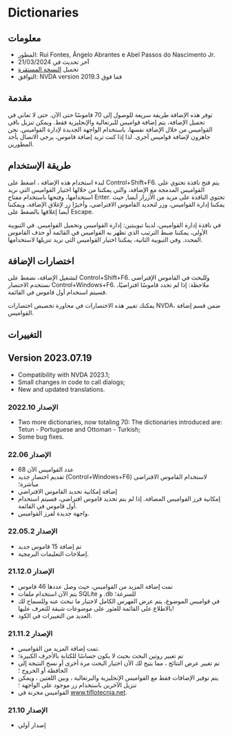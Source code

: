 # Dictionaries


## معلومات
* المطور: Rui Fontes, Ângelo Abrantes e Abel Passos do Nascimento Jr.
* آخر تحديث في 21/03/2024
* تحميل [النسخة المستقرة][1]
* التوافق: NVDA version 2019.3 فما فوق


## مقدمة
توفر هذه الإضافة طريقة سريعة للوصول إلى 70 قاموسًا حتى الآن.
حتى لا تعاني في تحميل الإضافة، يتم إضافة قواميس للبرتغالية والإنجليزية فقط.
ويمكن تنزيل باقي القواميس من خلال الإضافة نفسها، باستخدام الواجهة الجديدة لإدارة القواميس.
نحن جاهزون لإضافة قواميس أخرى. لذا إذا كنت تريد إضافة قاموس، يرجى الاتصال بأحد المطورين.


## طريقة الإستخدام

لبدء استخدام هذه الإضافة ، اضغط على Control+Shift+F6.
يتم فتح نافذة تحتوي على القواميس المدمجة مع الإضافة، والتي يمكننا من خلالها اختيار القواميس التي نريد استخدامها، وفتحها باستخدام مفتاح Enter.
تحتوي النافذة على مزيد من الأزرار أيضا, حيث يمكننا إدارة القواميس، وزر لتحديد القاموس الافتراضي، وأخيرًا زر لإغلاق الإضافة، ويمكننا أيضا إغلاقها بالضغط على Escape.

في نافذة إدارة القواميس، لدينا تبويبتين: إدارة القواميس وتحميل القواميس.
في التبويبة الأولى، يمكننا ضبط الترتيب الذي تظهر به القواميس في القائمة أو حذف القاموس المحدد.
وفي التبويبة الثانية، يمكننا اختيار القواميس التي نريد تنزيلها لاستخدامها.


## اختصارات الإضافة
لتشغيل الإضافة، نضغط على Control+Shift+F6.
وللبحث في القاموس الإفتراضي نستخدم الاختصار Control+Windows+F6.
ملاحظة: إذا لم تحدد قاموسًا افتراضيًا، فسيتم استخدام أول قاموس في القائمة.

يمكنك تغيير هذه الاختصارات في محاورة تخصيص اختصارات NVDA، ضمن قسم إضافة القواميس.


## التغييرات


## Version 2023.07.19
* Compatibility with NVDA 2023.1;
* Small changes in code to call dialogs;
* New and updated translations.

### الإصدار 2022.10
* Two more dictionaries, now totaling 70:
	The dictionaries introduced are: Tetun - Portuguese and Ottoman - Turkish;
* Some bug fixes.

### الإصدار 22.06
* عدد القواميس الآن 68
* تقديم اختصار جديد (Control+Windows+F6) لاستخدام القاموس الافتراضي مباشرة؛
*  إضافة إمكانية تحديد القاموس الافتراضي
* إمكانية فرز القواميس المضافة. إذا لم يتم تحديد قاموس افتراضي، فسيتم استخدام أول قاموس في القائمة.
* واجهة جديدة لفرز القواميس.

### الإصدار 22.05.2
* تم إضافة 15 قاموس جديد
* إصلاحات التعليمات البرمجية.

### الإصدار 21.12.0
* تمت إضافة المزيد من القواميس، حيث وصل عددها 46 قاموس
* يتم الآن استخدام ملفات SQLite و .db للسرعة؛
* في قواميس الموضوع، يتم عرض الفهرس الكامل لاختيار ما تبحث عنه وللسماح لك بالاطلاع على القائمة للعثور على موضوعات شيقة للتعرف عليها!
* العديد من التغييرات في الكود.

### الإصدار 21.11.2
* تمت إضافة المزيد من القواميس.
* تم تغيير روتين البحث بحيث لا يكون حساسًا للكتابة بالأحرف الكبيرة؛
* تم تغيير عرض النتائج ، مما يتيح لك الآن اختيار البحث مرة أخرى أو نسخ النتيجة إلى الحافظة أو الخروج ؛
* يتم توفير الإضافات فقط مع القواميس الإنجليزية والبرتغالية ، وبين اللغتين ، ويمكن تنزيل الآخرين باستخدام زر موجود على الواجهة ؛
* القواميس مخزنة في www.tiflotecnia.net.

### الإصدار 21.10
* إصدار أولي

[1]: https://github.com/ruifontes/Dictionaries/releases/download/2024.03.21/dictionaries-2024.03.21.nvda-addon
